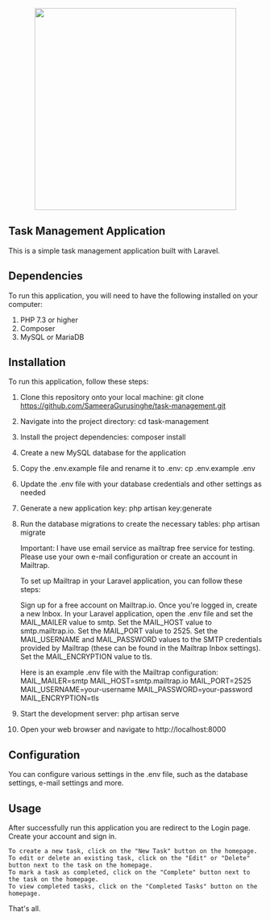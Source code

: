 <p align="center"><a href="https://laravel.com" target="_blank"><img src="https://raw.githubusercontent.com/laravel/art/master/logo-lockup/5%20SVG/2%20CMYK/1%20Full%20Color/laravel-logolockup-cmyk-red.svg" width="400"></a></p>

## Task Management Application
This is a simple task management application built with Laravel.

## Dependencies
To run this application, you will need to have the following installed on your computer:

1. PHP 7.3 or higher
2. Composer
3. MySQL or MariaDB

## Installation
To run this application, follow these steps:

1. Clone this repository onto your local machine: git clone https://github.com/SameeraGurusinghe/task-management.git
2. Navigate into the project directory: cd task-management
3. Install the project dependencies: composer install
4. Create a new MySQL database for the application
5. Copy the .env.example file and rename it to .env: cp .env.example .env
6. Update the .env file with your database credentials and other settings as needed
7. Generate a new application key: php artisan key:generate
8. Run the database migrations to create the necessary tables: php artisan migrate

    Important: I have use email service as mailtrap free service for testing. Please use your own e-mail configuration or create an account in Mailtrap.

    To set up Mailtrap in your Laravel application, you can follow these steps:

    Sign up for a free account on Mailtrap.io.
    Once you're logged in, create a new Inbox.
    In your Laravel application, open the .env file and set the MAIL_MAILER value to smtp.
    Set the MAIL_HOST value to smtp.mailtrap.io.
    Set the MAIL_PORT value to 2525.
    Set the MAIL_USERNAME and MAIL_PASSWORD values to the SMTP credentials provided by Mailtrap (these can be found in the Mailtrap Inbox settings).
    Set the MAIL_ENCRYPTION value to tls.

    Here is an example .env file with the Mailtrap configuration:
    MAIL_MAILER=smtp
    MAIL_HOST=smtp.mailtrap.io
    MAIL_PORT=2525
    MAIL_USERNAME=your-username
    MAIL_PASSWORD=your-password
    MAIL_ENCRYPTION=tls

9. Start the development server: php artisan serve
10. Open your web browser and navigate to http://localhost:8000

## Configuration
You can configure various settings in the .env file, such as the database settings, e-mail settings and more.

## Usage
After successfully run this application you are redirect to the Login page. Create your account and sign in.

    To create a new task, click on the "New Task" button on the homepage.
    To edit or delete an existing task, click on the "Edit" or "Delete" button next to the task on the homepage.
    To mark a task as completed, click on the "Complete" button next to the task on the homepage.
    To view completed tasks, click on the "Completed Tasks" button on the homepage.

That's all.